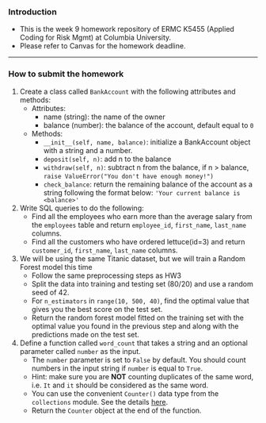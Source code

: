 ### Introduction
- This is the week 9 homework repository of ERMC K5455 (Applied Coding for Risk Mgmt) at Columbia University. 
- Please refer to Canvas for the homework deadline.

<hr>

### How to submit the homework

1. Create a class called `BankAccount` with the following attributes and methods:
   - Attributes: 
     - name (string): the name of the owner
     - balance (number): the balance of the account, default equal to `0`
   - Methods:
     - `__init__(self, name, balance)`: initialize a BankAccount object with a string and a number.
     - `deposit(self, n)`: add n to the balance
     - `withdraw(self, n)`: subtract n from the balance, if n > balance, `raise ValueError("You don't have enough money!")`
     - `check_balance`: return the remaining balance of the account as a string following the format below: `'Your current balance is <balance>'`
2. Write SQL queries to do the following:
   - Find all the employees who earn more than the average salary from the `employees` table and return `employee_id`,	`first_name`, `last_name` columns.
   - Find all the customers who have ordered lettuce(id=3) and return `customer_id`, `first_name`, `last_name` columns.
3. We will be using the same Titanic dataset, but we will train a Random Forest model this time
   - Follow the same preprocessing steps as HW3
   - Split the data into training and testing set (80/20) and use a random seed of 42.
   - For `n_estimators` in `range(10, 500, 40)`, find the optimal value that gives you the best score on the test set.
   - Return the random forest model fitted on the training set with the optimal value you found in the previous step and along with the predictions made on the test set.
4. Define a function called `word_count` that takes a string and an optional parameter called `number` as the input.
   - The `number` parameter is set to `False` by default. You should count numbers in the input string if `number` is equal to `True`.
   - Hint: make sure you are **NOT** counting duplicates of the same word, i.e. `It` and `it` should be considered as the same word.
   - You can use the convenient `Counter()` data type from the `collections` module. See the details [here](https://docs.python.org/3/library/collections.html#collections.Counter). 
   - Return the `Counter` object at the end of the function.
